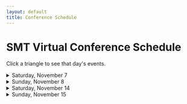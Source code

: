 ```yaml
---
layout: default
title: Conference Schedule
---
```


<h1>SMT Virtual Conference Schedule</h1>

Click a triangle to see that day's events.

<details>

<summary markdown="span">
Saturday, November 7
</summary>

<h2>9:00–9:45 CST</h2>
<p class="non-session"><a href="">Morning Meditation</a><span class="room"> (AMS Platform)</span></p>

<h2>10:00–10:50 CST</h2>
{% include session-short.html session="chinese-music-theory" %}
{% include session-short.html session="forces-energy-balance" %}
{% include session-short.html session="meter-and-time" %}
{% include session-short.html session="work-family-ig" %}

<h2>11:00-11:50 CST</h2>
{% include session-short.html session="fraught-intersections" %}
{% include session-short.html session="mahler" %}
{% include session-short.html session="post-1945-ig" %}
{% include session-short.html session="early-music-ig" %}

<h2>12:00–12:50 CST</h2>
{% include session-short.html session="contrapuntal-innovations" %}
{% include session-short.html session="gesture-and-transformation" %}
{% include session-short.html session="form-poster" %}
{% include session-short.html session="music-cognition-ig" %}


<h2>1:00–1:50 CST</h2>
{% include session-short.html session="on-rotational-form" %}
{% include session-short.html session="musical-experience-in-time-and-space" %}
{% include session-short.html session="music-pedagogy-ig" %}
{% include session-short.html session="russian-music-theory-ig" %}

<h2>2:00–3:00 CST</h2>
{% include session-short.html session="analysis-of-music-for-dancing" %}
{% include session-short.html session="rediscovering-opera" %}
{% include session-short.html session="karpinskis-aural-skills-acquisition" %}
{% include session-short.html session="improvisation-ig" %}

<h2>2:30–4:00 CST</h2>
<p class="non-session"><a href="">Welcome Break and Coffee Reception</a><span class="room">(AMS Platform)</span>
</p>

<h2>3:00–5:00 CST</h2>
<p class="non-session"><a href="">Exhibit Hall Open Hours </a><span class="room">(AMS Platform)</span></p>

<h2>3:30–5:30 CST</h2>
{% include session-short.html session="graduate-student-workshop-gawboy" %}
{% include session-short.html session="graduate-student-workshop-murphy" %}

<h2>4:30–5:30 CST</h2>
<p class="non-session"><a href="">SMT Executive Board Meet and Great</a><span class="room"> (Remo)</span></p>

<h2>6:00–7:30 CST</h2>
<p class="non-session"><a href="">Listen and Unwind</a><span class="room"> (AMS Platform)</span></p>
</details>
<details>
<summary>
Sunday, November 8
</summary>

<h2>9:00–9:45 CST</h2>
<p class="non-session"><a href="">Morning Meditation</a><span class="room"> (AMS Platform)</span></p>

<h2>10:00–10:50 CST</h2>
{% include session-short.html session="microrhythm-and-displacement" %}
{% include session-short.html session="history-of-theory" %}
{% include session-short.html session="transformational-and-serial-techniques-poster" %}

<h2>10:00–11:50 CST</h2>
{% include session-short.html session="analysis-of-world-music-ig" %}


<h2>11:00-11:50 CST</h2>
{% include session-short.html session="salvatore-sciarrinos-novel-forms" %}
{% include session-short.html session="schubert-and-chopin" %}
{% include session-short.html session="schemas-frames-paradigms-poster" %}

<h2>11:00-12:30 CST</h2>
{% include session-short.html session="histories-of-music-pedagogy" %}

<h2>12:00–12:50 CST</h2>
{% include session-short.html session="gender-disability-politics-popular-music" %}
{% include session-short.html session="voice-leading-spaces-and-transformation" %}
{% include session-short.html session="jazz-ig" %}
{% include session-short.html session="autographs-ig" %}

<h2>12:00–1:30 CST</h2>
<p class="non-session"><a href="">Committee on Race and Ethnicity Travel Grant Luncheon</a><span class="room"> (Remo)</span>
</p>

<h2>1:00–1:50 CST</h2>
{% include session-short.html session="period-and-cyclic-form-in-the-nineteenth-century" %}
{% include session-short.html session="rethinking-what-counts-in-serial-music" %}
{% include session-short.html session="dance-and-movement-ig" %}
{% include session-short.html session="history-of-theory-ig" %}

<h2>2:00–3:00 CST</h2>
{% include session-short.html session="theorists-talk-sex-in-musicals" %}
{% include session-short.html session="new-perspectives-on-referents-in-analyses-of-improvisation" %}
{% include session-short.html session="music-and-philosophy-ig" %}

<h2>2:00–3:15 CST</h2>
{% include session-short.html session="stories-from-the-frontlines" %}

<h2>3:00–4:00 CST</h2>
<p class="non-session"><a href="">Brown Bag Luncheon</a><span class="room"> (Remo)</span></p>

<h2>3:00–4:50 CST</h2>
<p class="non-session"><a href="">Coffee Break </a><span class="room">(AMS Platform)</span></p>

<h2>3:00–5:00 CST</h2>
<p class="non-session"><a href="">Exhibit Hall Open Hours </a><span class="room">(AMS Platform)</span></p>

<h2>3:00–5:30 CST</h2>
<p class="non-session"><a href="/graduate-fair">Graduate School Fair</a><span class="room"></span>
</p>

<h2>5:00–6:30 CST</h2>
{% include session-short.html session="music-interculturality-scopes-methods-approaches" %}

<h2>6:00–7:30 CST</h2>
<p class="non-session"><a href="">Listen and Unwind </a><span class="room">(AMS Platform)</span>
</p>

<h2>6:00–8:00 CST</h2>
{% include session-short.html session="mediating-the-cold-war" %}
</details>
<details>
<summary>
Saturday, November 14
</summary>

<h2>9:00–9:45 CST</h2>
<p class="non-session"><a href="">Morning Meditation</a><span class="room">(AMS Platform)</span>
</p>

<h2>10:00–10:50 CST</h2>

{% include session-short.html session="joni-mitchell" %}
{% include session-short.html session="brahms-and-beethoven" %}
{% include session-short.html session="pedagogy-and-cognition-poster" %}
{% include session-short.html session="queer-resource-group" %}

<h2>10:00–11:30 CST</h2>
{% include session-short.html session="black-lives-matter-in-music" %}

<h2>11:00-11:50 CST</h2>
{% include session-short.html session="unsettling-encounters" %}
{% include session-short.html session="scripts-schemas-prototypes" %}
{% include session-short.html session="popular-music-ig" %}
{% include session-short.html session="music-and-disability-ig" %}


<h2>12:00–12:50 CST</h2>
{% include session-short.html session="gesture-the-mimetic-hypothesis-musical-feels" %}
{% include session-short.html session="sonata-problems" %}
{% include session-short.html session="popular-and-video-game-music-poster" %}
{% include session-short.html session="music-and-psychoanalysis-ig" %}

<h2>12:00–1:30 CST</h2>
{% include session-short.html session="fostering-decoloniality" %}

<h2>1:00–1:50 CST</h2>
{% include session-short.html session="analyzing-recordings" %}
{% include session-short.html session="redefining-drama" %}

<h2>1:00–2:15 CST</h2>
{% include session-short.html session="who-is-allowed-to-be-a-genius" %}

<h2>2:30–4:00 CST</h2>
{% include session-short.html session="plenary" %}

<h2>3:00–4:50 CST</h2>
<p class="non-session"><a href="">Coffee Break </a><span class="room">(AMS Platform)</span></p>

<h2>3:00–5:00 CST</h2>
<p class="non-session"><a href="">Exhibit Hall Open Hours</a>(AMS Platform)</p>

<h2>4:00–4:50 CST</h2>
{% include session-short.html session="meaningless-excitement-and-smooth-atonal-sound" %}

<h2>6:00–7:30 CST</h2>
{% include session-short.html session="modulations-and-intersections-disability-and-the-uncritical-role-of-music" %}

<h2>6:00–7:30 CST</h2>
<p class="non-session"><a href="">Listen and Unwind </a><span class="room">(AMS Platform)</span>
</p>
</details>
<details>
<summary>
Sunday, November 15
</summary>

<h2>9:00–9:45 CST</h2>
<p class="non-session"><a href="">Morning Meditation</a><span class="room">(AMS Platform)</span>
</p>

<h2>10:00–10:50 CST</h2>
{% include session-short.html session="new-directions-in-topic-theory" %}
{% include session-short.html session="apropos-wagner-and-strauss" %}
{% include session-short.html session="mathematics-of-music-ig" %}

<h2>10:00–11:15 CST</h2>
{% include session-short.html session="provincializing-music-theory" %}

<h2>11:00-11:50 CST</h2>
{% include session-short.html session="timbre" %}
{% include session-short.html session="balanchine" %}

<h2>11:30-12:45 CST</h2>
{% include session-short.html session="using-open-educational-resources" %}

<h2>12:00–12:50 CST</h2>
{% include session-short.html session="postwar-transformations-of-the-american-common-stock" %}
{% include session-short.html session="reconsidering-schenker-and-hierarchy" %}

<h2>1:00–1:50 CST</h2>
{% include session-short.html session="tempo-rhythm-grove-in-metal" %}
{% include session-short.html session="clara-and-robert-schumann" %}
{% include session-short.html session="music-informatics-ig" %}

<h2>1:00–2:15 CST</h2>
{% include session-short.html session="ethics-in-peer-review" %}

<h2>2:00–3:30 CST</h2>
{% include session-short.html session="the-sound-object-and-music-media" %}

<h2>2:30–3:00 CST</h2>
{% include session-short.html session="smt-business-meeting" %}

<h2>3:00–3:15 CST</h2>
{% include session-short.html session="awards" %}

<h2>3:00–4:50 CST</h2>
<p class="non-session"><a href="">Coffee Break</a></p>

<h2>3:00–5:00 CST</h2>
<p class="non-session"><a href="">Exhibit Hall Open</a></p>

<h2>5:00–5:50 CST</h2>
{% include session-short.html session="substantial-similarity-and-the-role-of-forensic-musicology" %}

<h2>6:00–8:00 CST</h2>
<p class="non-session"><a href="">Listen and Unwind </a><span class="room">(AMS Platform)</span>
</p>

<h2>6:00–8:30 CST</h2>
{% include session-short.html session="pedagogy-for-the-public" %}
</details>





